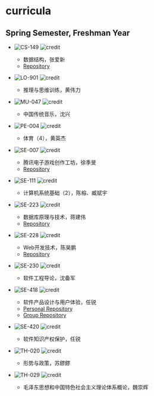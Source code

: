 # curricula

## Spring Semester, Freshman Year

* ![CS-149](https://img.shields.io/badge/CS-149-brightgreen.svg?style=flat-square)
![credit](https://img.shields.io/badge/credit-3.0-brightgreen.svg?style=flat-square)
  * 数据结构，张爱新
  * [Repository](https://github.com/yuetsin/CS-149)
  
* ![LO-901](https://img.shields.io/badge/LO-901-green.svg?style=flat-square)
![credit](https://img.shields.io/badge/credit-2.0-green.svg?style=flat-square)
  * 推理与思维训练，黄伟力
  
* ![MU-047](https://img.shields.io/badge/MU-047-yellowgreen.svg?style=flat-square)
![credit](https://img.shields.io/badge/credit-2.0-yellowgreen.svg?style=flat-square)
  * 中国传统音乐，沈兴
 
* ![PE-004](https://img.shields.io/badge/PE-004-yellow.svg?style=flat-square)
![credit](https://img.shields.io/badge/credit-1.0-yellow.svg?style=flat-square)
  * 体育（4），黄英杰
 
* ![SE-007](https://img.shields.io/badge/SE-007-orange.svg?style=flat-square)
![credit](https://img.shields.io/badge/credit-2.0-orange.svg?style=flat-square)
  * 腾讯电子游戏创作工坊，徐季旻
  * [Repository](https://github.com/yuetsin/SE-007)

* ![SE-111](https://img.shields.io/badge/SE-111-red.svg?style=flat-square)
![credit](https://img.shields.io/badge/credit-4.0-red.svg?style=flat-square)
  * 计算机系统基础（2），陈榕、臧斌宇

* ![SE-223](https://img.shields.io/badge/SE-223-blue.svg?style=flat-square)
![credit](https://img.shields.io/badge/credit-3.0-blue.svg?style=flat-square)
  * 数据库原理与技术，蒋建伟
  * [Repository](https://github.com/yuetsin/SE-223)
  
* ![SE-228](https://img.shields.io/badge/SE-228-lightgrey.svg?style=flat-square)
![credit](https://img.shields.io/badge/credit-2.0-lightgrey.svg?style=flat-square)
  * Web开发技术，陈昊鹏
  * [Repository](https://github.com/yuetsin/SE-228)
 
* ![SE-230](https://img.shields.io/badge/SE-230-blueviolet.svg?style=flat-square)
![credit](https://img.shields.io/badge/credit-3.0-blueviolet.svg?style=flat-square)
  * 软件工程导论，沈备军
  
* ![SE-418](https://img.shields.io/badge/SE-418-brightgreen.svg?style=flat-square)
![credit](https://img.shields.io/badge/credit-1.0-brightgreen.svg?style=flat-square)
  * 软件产品设计与用户体验，任锐
  * [Personal Repository](https://github.com/yuetsin/SE-418)
  * [Group Repository](https://github.com/0583/SE-418)
  
* ![SE-420](https://img.shields.io/badge/SE-420-green.svg?style=flat-square)
![credit](https://img.shields.io/badge/credit-1.0-green.svg?style=flat-square)
  * 软件知识产权保护，任锐

* ![TH-020](https://img.shields.io/badge/TH-020-yellowgreen.svg?style=flat-square)
![credit](https://img.shields.io/badge/credit-0.5-yellowgreen.svg?style=flat-square)
  * 形势与政策，苏鏐鏐
 
* ![TH-029](https://img.shields.io/badge/TH-029-yellow.svg?style=flat-square)
![credit](https://img.shields.io/badge/credit-3.0-yellow.svg?style=flat-square)
  * 毛泽东思想和中国特色社会主义理论体系概论，魏崇辉
 
 